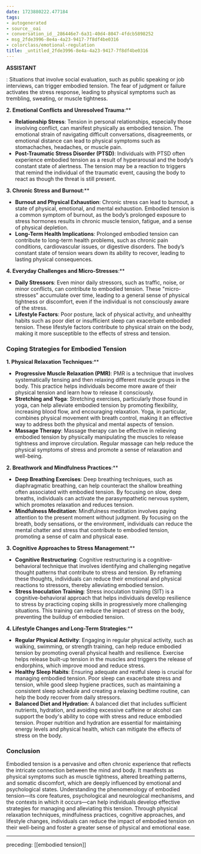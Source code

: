 ```yaml
---
date: 1723880222.477184
tags:
- autogenerated
- source__oai
- conversation_id__286446e7-6a31-40d4-8047-4fdcb5898252
- msg_2fde3996-8e4a-4a23-9417-7f8df4be0316
- colorclass/emotional-regulation
title: _untitled_2fde3996-8e4a-4a23-9417-7f8df4be0316
---
```


**ASSISTANT**

: Situations that involve social evaluation, such as public speaking or job interviews, can trigger embodied tension. The fear of judgment or failure activates the stress response, leading to physical symptoms such as trembling, sweating, or muscle tightness.

**2. **Emotional Conflicts and Unresolved Trauma****:**
   - **Relationship Stress**: Tension in personal relationships, especially those involving conflict, can manifest physically as embodied tension. The emotional strain of navigating difficult conversations, disagreements, or emotional distance can lead to physical symptoms such as stomachaches, headaches, or muscle pain.
   - **Post-Traumatic Stress Disorder (PTSD)**: Individuals with PTSD often experience embodied tension as a result of hyperarousal and the body’s constant state of alertness. The tension may be a reaction to triggers that remind the individual of the traumatic event, causing the body to react as though the threat is still present.

**3. **Chronic Stress and Burnout****:**
   - **Burnout and Physical Exhaustion**: Chronic stress can lead to burnout, a state of physical, emotional, and mental exhaustion. Embodied tension is a common symptom of burnout, as the body’s prolonged exposure to stress hormones results in chronic muscle tension, fatigue, and a sense of physical depletion.
   - **Long-Term Health Implications**: Prolonged embodied tension can contribute to long-term health problems, such as chronic pain conditions, cardiovascular issues, or digestive disorders. The body’s constant state of tension wears down its ability to recover, leading to lasting physical consequences.

**4. **Everyday Challenges and Micro-Stresses****:**
   - **Daily Stressors**: Even minor daily stressors, such as traffic, noise, or minor conflicts, can contribute to embodied tension. These "micro-stresses" accumulate over time, leading to a general sense of physical tightness or discomfort, even if the individual is not consciously aware of the stress.
   - **Lifestyle Factors**: Poor posture, lack of physical activity, and unhealthy habits such as poor diet or insufficient sleep can exacerbate embodied tension. These lifestyle factors contribute to physical strain on the body, making it more susceptible to the effects of stress and tension.

### Coping Strategies for Embodied Tension

**1. **Physical Relaxation Techniques****:**
   - **Progressive Muscle Relaxation (PMR)**: PMR is a technique that involves systematically tensing and then relaxing different muscle groups in the body. This practice helps individuals become more aware of their physical tension and learn how to release it consciously.
   - **Stretching and Yoga**: Stretching exercises, particularly those found in yoga, can help alleviate embodied tension by promoting flexibility, increasing blood flow, and encouraging relaxation. Yoga, in particular, combines physical movement with breath control, making it an effective way to address both the physical and mental aspects of tension.
   - **Massage Therapy**: Massage therapy can be effective in relieving embodied tension by physically manipulating the muscles to release tightness and improve circulation. Regular massage can help reduce the physical symptoms of stress and promote a sense of relaxation and well-being.

**2. **Breathwork and Mindfulness Practices****:**
   - **Deep Breathing Exercises**: Deep breathing techniques, such as diaphragmatic breathing, can help counteract the shallow breathing often associated with embodied tension. By focusing on slow, deep breaths, individuals can activate the parasympathetic nervous system, which promotes relaxation and reduces tension.
   - **Mindfulness Meditation**: Mindfulness meditation involves paying attention to the present moment without judgment. By focusing on the breath, body sensations, or the environment, individuals can reduce the mental chatter and stress that contribute to embodied tension, promoting a sense of calm and physical ease.

**3. **Cognitive Approaches to Stress Management****:**
   - **Cognitive Restructuring**: Cognitive restructuring is a cognitive-behavioral technique that involves identifying and challenging negative thought patterns that contribute to stress and tension. By reframing these thoughts, individuals can reduce their emotional and physical reactions to stressors, thereby alleviating embodied tension.
   - **Stress Inoculation Training**: Stress inoculation training (SIT) is a cognitive-behavioral approach that helps individuals develop resilience to stress by practicing coping skills in progressively more challenging situations. This training can reduce the impact of stress on the body, preventing the buildup of embodied tension.

**4. **Lifestyle Changes and Long-Term Strategies****:**
   - **Regular Physical Activity**: Engaging in regular physical activity, such as walking, swimming, or strength training, can help reduce embodied tension by promoting overall physical health and resilience. Exercise helps release built-up tension in the muscles and triggers the release of endorphins, which improve mood and reduce stress.
   - **Healthy Sleep Habits**: Ensuring adequate and restful sleep is crucial for managing embodied tension. Poor sleep can exacerbate stress and tension, while good sleep hygiene practices, such as maintaining a consistent sleep schedule and creating a relaxing bedtime routine, can help the body recover from daily stressors.
   - **Balanced Diet and Hydration**: A balanced diet that includes sufficient nutrients, hydration, and avoiding excessive caffeine or alcohol can support the body's ability to cope with stress and reduce embodied tension. Proper nutrition and hydration are essential for maintaining energy levels and physical health, which can mitigate the effects of stress on the body.

### Conclusion

Embodied tension is a pervasive and often chronic experience that reflects the intricate connection between the mind and body. It manifests as physical symptoms such as muscle tightness, altered breathing patterns, and somatic discomfort, which are deeply influenced by emotional and psychological states. Understanding the phenomenology of embodied tension—its core features, psychological and neurological mechanisms, and the contexts in which it occurs—can help individuals develop effective strategies for managing and alleviating this tension. Through physical relaxation techniques, mindfulness practices, cognitive approaches, and lifestyle changes, individuals can reduce the impact of embodied tension on their well-being and foster a greater sense of physical and emotional ease.


---

preceding: [[embodied tension]]